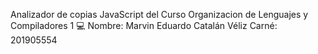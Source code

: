 Analizador de copias JavaScript del Curso Organizacion de Lenguajes y Compiladores 1 💻
Nombre: Marvin Eduardo Catalán Véliz
Carné: 201905554
